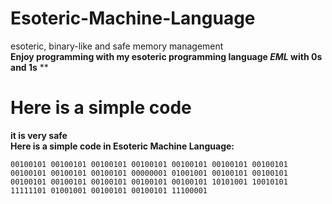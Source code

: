 # Esoteric-Machine-Language
esoteric, binary-like and safe memory management<br>
**Enjoy programming with my esoteric programming language *EML* with 0s and 1s**
**
<br>
# Here is a simple code
**it is very safe** <br>
**Here is a simple code in Esoteric Machine Language:**
```EML <br>
00100101 00100101 00100101 00100101 00100101 00100101 00100101 00100101 00100101 00100101 00000001 01001001 00100101 00100101 00100101 00100101 00100101 00100101 00100101 10101001 10010101 11111101 01001001 00100101 00100101 11100001
```
